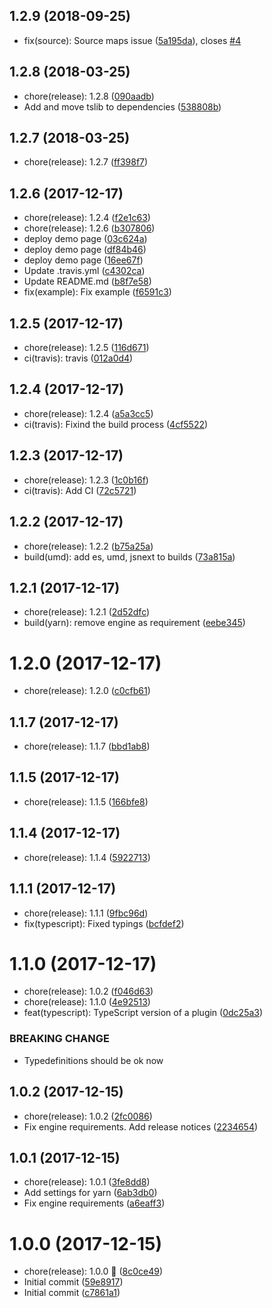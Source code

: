 <a name="1.2.9"></a>
## 1.2.9 (2018-09-25)

* fix(source): Source maps issue ([5a195da](https://github.com/nfq-eta/react-router4-with-layouts/commit/5a195da)), closes [#4](https://github.com/nfq-eta/react-router4-with-layouts/issues/4)



<a name="1.2.8"></a>
## 1.2.8 (2018-03-25)

* chore(release): 1.2.8 ([090aadb](https://github.com/nfq-eta/react-router4-with-layouts/commit/090aadb))
* Add and move tslib to dependencies ([538808b](https://github.com/nfq-eta/react-router4-with-layouts/commit/538808b))



<a name="1.2.7"></a>
## 1.2.7 (2018-03-25)

* chore(release): 1.2.7 ([ff398f7](https://github.com/nfq-eta/react-router4-with-layouts/commit/ff398f7))



<a name="1.2.6"></a>
## 1.2.6 (2017-12-17)

* chore(release): 1.2.4 ([f2e1c63](https://github.com/nfq-eta/react-router4-with-layouts/commit/f2e1c63))
* chore(release): 1.2.6 ([b307806](https://github.com/nfq-eta/react-router4-with-layouts/commit/b307806))
* deploy demo page ([03c624a](https://github.com/nfq-eta/react-router4-with-layouts/commit/03c624a))
* deploy demo page ([df84b46](https://github.com/nfq-eta/react-router4-with-layouts/commit/df84b46))
* deploy demo page ([16ee67f](https://github.com/nfq-eta/react-router4-with-layouts/commit/16ee67f))
* Update .travis.yml ([c4302ca](https://github.com/nfq-eta/react-router4-with-layouts/commit/c4302ca))
* Update README.md ([b8f7e58](https://github.com/nfq-eta/react-router4-with-layouts/commit/b8f7e58))
* fix(example): Fix example ([f6591c3](https://github.com/nfq-eta/react-router4-with-layouts/commit/f6591c3))



<a name="1.2.5"></a>
## 1.2.5 (2017-12-17)

* chore(release): 1.2.5 ([116d671](https://github.com/nfq-eta/react-router4-with-layouts/commit/116d671))
* ci(travis): travis ([012a0d4](https://github.com/nfq-eta/react-router4-with-layouts/commit/012a0d4))



<a name="1.2.4"></a>
## 1.2.4 (2017-12-17)

* chore(release): 1.2.4 ([a5a3cc5](https://github.com/nfq-eta/react-router4-with-layouts/commit/a5a3cc5))
* ci(travis): Fixind the build process ([4cf5522](https://github.com/nfq-eta/react-router4-with-layouts/commit/4cf5522))



<a name="1.2.3"></a>
## 1.2.3 (2017-12-17)

* chore(release): 1.2.3 ([1c0b16f](https://github.com/nfq-eta/react-router4-with-layouts/commit/1c0b16f))
* ci(travis): Add CI ([72c5721](https://github.com/nfq-eta/react-router4-with-layouts/commit/72c5721))



<a name="1.2.2"></a>
## 1.2.2 (2017-12-17)

* chore(release): 1.2.2 ([b75a25a](https://github.com/nfq-eta/react-router4-with-layouts/commit/b75a25a))
* build(umd): add es, umd, jsnext to builds ([73a815a](https://github.com/nfq-eta/react-router4-with-layouts/commit/73a815a))



<a name="1.2.1"></a>
## 1.2.1 (2017-12-17)

* chore(release): 1.2.1 ([2d52dfc](https://github.com/nfq-eta/react-router4-with-layouts/commit/2d52dfc))
* build(yarn): remove engine as requirement ([eebe345](https://github.com/nfq-eta/react-router4-with-layouts/commit/eebe345))



<a name="1.2.0"></a>
# 1.2.0 (2017-12-17)

* chore(release): 1.2.0 ([c0cfb61](https://github.com/nfq-eta/react-router4-with-layouts/commit/c0cfb61))



<a name="1.1.7"></a>
## 1.1.7 (2017-12-17)

* chore(release): 1.1.7 ([bbd1ab8](https://github.com/nfq-eta/react-router4-with-layouts/commit/bbd1ab8))



<a name="1.1.5"></a>
## 1.1.5 (2017-12-17)

* chore(release): 1.1.5 ([166bfe8](https://github.com/nfq-eta/react-router4-with-layouts/commit/166bfe8))



<a name="1.1.4"></a>
## 1.1.4 (2017-12-17)

* chore(release): 1.1.4 ([5922713](https://github.com/nfq-eta/react-router4-with-layouts/commit/5922713))



<a name="1.1.1"></a>
## 1.1.1 (2017-12-17)

* chore(release): 1.1.1 ([9fbc96d](https://github.com/nfq-eta/react-router4-with-layouts/commit/9fbc96d))
* fix(typescript): Fixed typings ([bcfdef2](https://github.com/nfq-eta/react-router4-with-layouts/commit/bcfdef2))



<a name="1.1.0"></a>
# 1.1.0 (2017-12-17)

* chore(release): 1.0.2 ([f046d63](https://github.com/nfq-eta/react-router4-with-layouts/commit/f046d63))
* chore(release): 1.1.0 ([4e92513](https://github.com/nfq-eta/react-router4-with-layouts/commit/4e92513))
* feat(typescript): TypeScript version of a plugin ([0dc25a3](https://github.com/nfq-eta/react-router4-with-layouts/commit/0dc25a3))


### BREAKING CHANGE

* Typedefinitions should be ok now


<a name="1.0.2"></a>
## 1.0.2 (2017-12-15)

* chore(release): 1.0.2 ([2fc0086](https://github.com/nfq-eta/react-router4-with-layouts/commit/2fc0086))
* Fix engine requirements. Add release notices ([2234654](https://github.com/nfq-eta/react-router4-with-layouts/commit/2234654))



<a name="1.0.1"></a>
## 1.0.1 (2017-12-15)

* chore(release): 1.0.1 ([3fe8dd8](https://github.com/nfq-eta/react-router4-with-layouts/commit/3fe8dd8))
* Add settings for yarn ([6ab3db0](https://github.com/nfq-eta/react-router4-with-layouts/commit/6ab3db0))
* Fix engine requirements ([a6eaff3](https://github.com/nfq-eta/react-router4-with-layouts/commit/a6eaff3))



<a name="1.0.0"></a>
# 1.0.0 (2017-12-15)

* chore(release): 1.0.0 :tada: ([8c0ce49](https://github.com/nfq-eta/react-router4-with-layouts/commit/8c0ce49))
* Initial commit ([59e8917](https://github.com/nfq-eta/react-router4-with-layouts/commit/59e8917))
* Initial commit ([c7861a1](https://github.com/nfq-eta/react-router4-with-layouts/commit/c7861a1))



